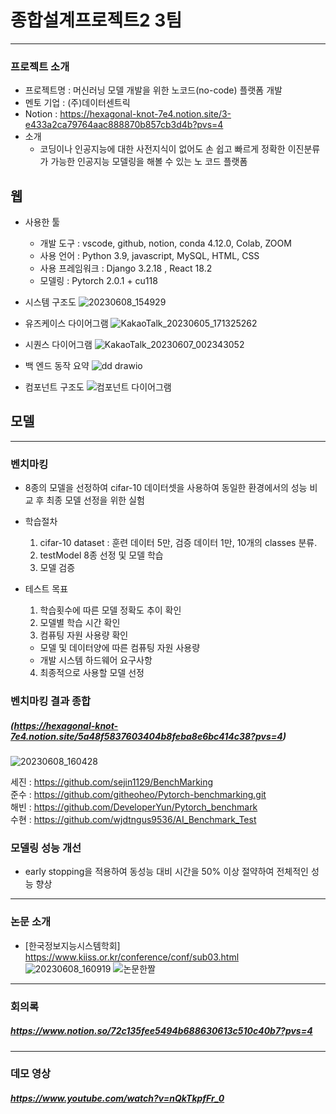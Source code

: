 # 종합설계프로젝트2 3팀
---
### 프로젝트 소개
- 프로젝트명 : 머신러닝 모델 개발을 위한 노코드(no-code) 플랫폼 개발 
- 멘토 기업 : (주)데이터센트릭
- Notion : https://hexagonal-knot-7e4.notion.site/3-e433a2ca79764aac888870b857cb3d4b?pvs=4
- 소개
  - 코딩이나 인공지능에 대한 사전지식이 없어도 손 쉽고 빠르게 정확한 이진분류가 가능한 인공지능 모델링을 해볼 수 있는 노 코드 플랫폼

## 웹
- 사용한 툴
  - 개발 도구 : vscode, github, notion, conda 4.12.0, Colab, ZOOM
  - 사용 언어 : Python 3.9, javascript, MySQL, HTML, CSS
  - 사용 프레임워크 : Django 3.2.18 , React 18.2
  - 모델링 : Pytorch 2.0.1 + cu118 

- 시스템 구조도
![20230608_154929](https://github.com/DeveloperYun/Capstone_design2/assets/81633639/a074085b-dd6e-41c0-a9e0-3c34a21b9d0b)

- 유즈케이스 다이어그램
![KakaoTalk_20230605_171325262](https://github.com/DeveloperYun/Capstone_design2/assets/81633639/4d9155fd-eccf-4371-98bb-186b2054f5fb)

- 시퀀스 다이어그램
![KakaoTalk_20230607_002343052](https://github.com/DeveloperYun/Capstone_design2/assets/81633639/f8162ec1-460a-4372-aa99-fb71fec1fe69)

- 백 엔드 동작 요약 
![dd drawio](https://github.com/DeveloperYun/Capstone_design2/assets/81633639/bd547d9b-5b66-42a8-981e-bfef7a0fe150)

- 컴포넌트 구조도
![컴포넌트 다이어그램](https://github.com/DeveloperYun/Capstone_design2/assets/90898067/60a3a292-a619-4d49-81b2-a82702504172)


## 모델
---
### 벤치마킹 
- 8종의 모델을 선정하여 cifar-10 데이터셋을 사용하여 동일한 환경에서의 성능 비교 후 최종 모델 선정을 위한 실험 
- 학습절차
  1. cifar-10 dataset : 훈련 데이터 5만, 검증 데이터 1만, 10개의 classes 분류.
  2. testModel 8종 선정 및 모델 학습
  3. 모델 검증

- 테스트 목표
  1. 학습횟수에 따른 모델 정확도 추이 확인
  2. 모델별 학습 시간 확인
  3. 컴퓨팅 자원 사용량 확인
    - 모델 및 데이터양에 따른 컴퓨팅 자원 사용량
    - 개발 시스템 하드웨어 요구사항
  4. 최종적으로 사용할 모델 선정
 
### 벤치마킹 결과 종합  
##### (https://hexagonal-knot-7e4.notion.site/5a48f5837603404b8feba8e6bc414c38?pvs=4) 
![20230608_160428](https://github.com/DeveloperYun/Capstone_design2/assets/81633639/ea986f7d-2744-43d5-91af-9028d7415171) 

세진 : https://github.com/sejin1129/BenchMarking  
준수 : https://github.com/githeoheo/Pytorch-benchmarking.git  
해빈 : https://github.com/DeveloperYun/Pytorch_benchmark  
수현 : https://github.com/wjdtngus9536/AI_Benchmark_Test  

### 모델링 성능 개선
- early stopping을 적용하여 동성능 대비 시간을 50% 이상 절약하여 전체적인 성능 향상

---
### 논문 소개
- [한국정보지능시스템학회] https://www.kiiss.or.kr/conference/conf/sub03.html
![20230608_160919](https://github.com/DeveloperYun/Capstone_design2/assets/81633639/52c8e1f2-c2c5-44e1-959d-3562a5a9bcaa)
![논문한짤](https://github.com/DeveloperYun/Capstone_design2/assets/81633639/2322d1ce-d2ca-4235-8fed-40e39aec417e)

---
### 회의록
  ##### https://www.notion.so/72c135fee5494b688630613c510c40b7?pvs=4
---
### 데모 영상
  ##### https://www.youtube.com/watch?v=nQkTkpfFr_0
